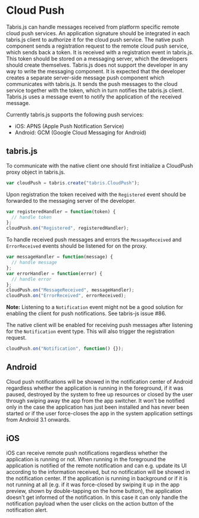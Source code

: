 Cloud Push
==========

Tabris.js can handle messages received from platform specific remote cloud push
services. An application signature should be integrated in each tabris.js client
to authorize it for the cloud push service. The native push component sends a
registration request to the remote cloud push service, which sends back a token.
It is received with a registration event in tabris.js. This token should be
stored on a messaging server, which the developers should create themselves.
Tabris.js does not support the developer in any way to write the messaging
component. It is expected that the developer creates a separate server-side
message push component which communicates with tabris.js. It sends the push
messages to the cloud service together with the token, which in turn
notifies the tabris.js client. Tabris.js uses a message event to notify the
application of the received message.

Currently tabris.js supports the following push services:

* iOS: APNS (Apple Push Notification Service)
* Android: GCM (Google Cloud Messaging for Android)

tabris.js
---------

To communicate with the native client one should first initialize a CloudPush
proxy object in tabris.js.

```javascript
var cloudPush = tabris.create("tabris.CloudPush");
```

Upon registration the token received with the `Registered` event should be
forwarded to the messaging server of the developer.

```javascript
var registeredHandler = function(token) {
  // handle token
};
cloudPush.on("Registered", registeredHandler);
```

To handle received push messages and errors the `MessageReceived` and
`ErrorReceived` events should be listened for on the proxy.

```javascript
var messageHandler = function(message) {
  // handle message
};
var errorHandler = function(error) {
  // handle error
};
cloudPush.on("MessageReceived", messageHandler);
cloudPush.on("ErrorReceived", errorReceived);
```

**Note:** Listening to a `Notification` event might not be a good solution for
enabling the client for push notifications. See tabris-js issue #86.

The native client will be enabled for receiving push messages after listening
for the `Notification` event type. This will also trigger the registration request.

```javascript
cloudPush.on("Notification", function() {});
```

Android
-------

Cloud push notifications will be showed in the notification center of Android
regardless whether the application is running in the foreground, if it was
paused, destroyed by the system to free up resources or closed by the user
through swiping away the app from the app switcher. It won't be notified only in
the case the application has just been installed and has never been started or
if the user force-closes the app in the system application settings from
Android 3.1 onwards.

iOS
---

iOS can receive remote push notifications regardless whether the application is
running or not. When running in the foreground the application is notified of
the remote notification and can e.g. update its UI according to the information
received, but no notification will be showed in the notification center. If the
application is running in background or if it is not running at all (e.g. if it
was force-closed by swiping it up in the app preview, shown by double-tapping
on the home button), the application doesn't get informed of the notification. In
this case it can only handle the notification payload when the user clicks on the
action button of the notification alert.
